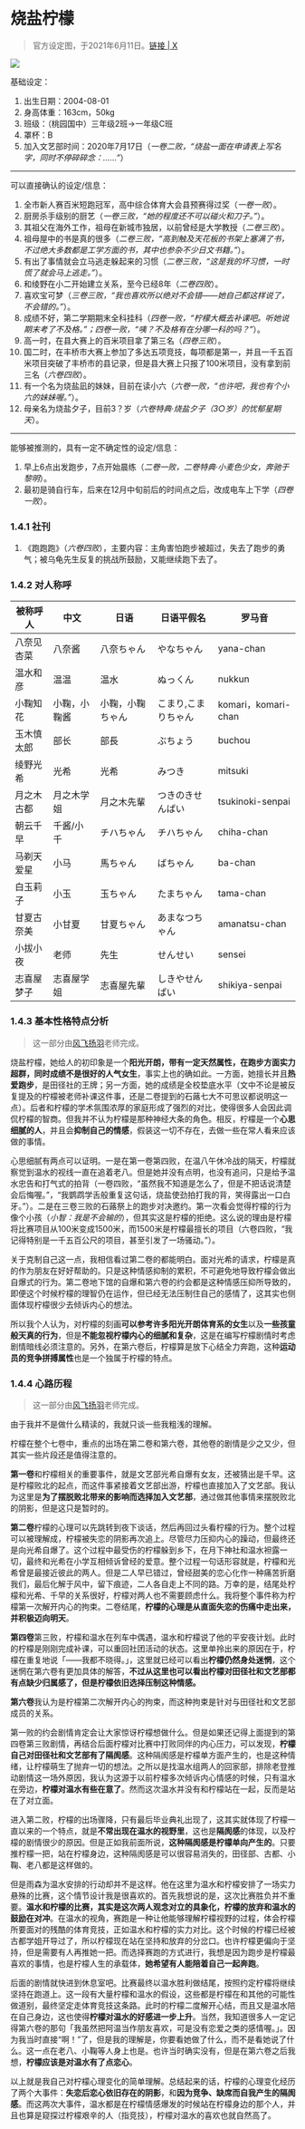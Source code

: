 # 烧盐柠檬

> 官方设定图，于2021年6月11日。[链接 | X](https://x.com/makeine0718/status/1403315086270164999)

![](https://www.misaka19327.cc/static/img/85d4f9889a478a0c41237b73fcf36f2c.clipboard-2024-12-26.png)

基础设定：

1. 出生日期：2004-08-01
2. 身高体重：163cm，50kg
3. 班级：（桃园国中）三年级2班→一年级C班
4. 罩杯：B
5. 加入文艺部时间：2020年7月17日（*一卷二败，“烧盐一面在申请表上写名字，同时不停碎碎念：……”*）

***
可以直接确认的设定/信息：

1. 全市新人赛百米短跑冠军，高中综合体育大会县预赛得过奖（*一卷一败*）。
2. 厨房杀手级别的厨艺（*一卷三败，“她的程度还不可以碰火和刀子。”*）。
3. 其祖父在海外工作，祖母在新城市独居，以前曾经是大学教授（*二卷三败*）。
4. 祖母屋中的书是真的很多（*二卷三败，“高到触及天花板的书架上塞满了书，不过绝大多数都是工学方面的书，其中也参杂不少日文书籍。”*）。
5. 有出了事情就会立马逃走躲起来的习惯（*二卷三败，“这是我的坏习惯，一时慌了就会马上逃走。”*）。
6. 和绫野在小二开始建立关系，至今已经8年（*二卷四败*）。
7. 喜欢宝可梦（*三卷三败，“我也喜欢所以绝对不会错——她自己都这样说了，不会错的。”*）。
8. 成绩不好，第二学期期末全科挂科（*四卷一败，“柠檬大概去补课吧。听她说期末考了不及格。”；四卷一败，“咦？不及格有在分哪一科的吗？”*）。
9. 高一时，在县大赛上的百米项目拿了第三名（*四卷三败*）。
10. 国二时，在丰桥市大赛上参加了多达五项竞技，每项都是第一，并且一千五百米项目突破了丰桥市的县记录，但是县大赛上只报了100米项目，没有拿到前三名（*六卷四败*）。
11. 有一个名为烧盐凪的妹妹，目前在读小六（*六卷一败，“也许吧，我也有个小六的妹妹喔。”*）。
12. 母亲名为烧盐夕子，目前3？岁（*六卷特典·烧盐夕子（3○岁）的忧郁星期天*）。

***
能够被推测的，具有一定不确定性的设定/信息：

1. 早上6点出发跑步，7点开始晨练（*二卷一败，二卷特典·小麦色少女，奔驰于黎明*）。
2. 最初是骑自行车，后来在12月中旬前后的时间点之后，改成电车上下学（*四卷一败*）。

### 1.4.1 社刊

1. 《跑跑跑》（*六卷四败*），主要内容：主角害怕跑步被超过，失去了跑步的勇气；被乌龟先生反复的挑战所鼓励，又能继续跑下去了。

### 1.4.2 对人称呼

| 被称呼人  | 中文     | 日语       | 日语平假名      | 罗马音                |
| ----- | ------ | -------- | ---------- | ------------------ |
| 八奈见杏菜 | 八奈酱    | 八奈ちゃん    | やなちゃん      | yana-chan          |
| 温水和彦  | 温温     | 温水       | ぬっㄑん       | nukkun             |
| 小鞠知花  | 小鞠，小鞠酱 | 小鞠，小鞠ちゃん | こまり,こまりちゃん | komari，komari-chan |
| 玉木慎太郎 | 部长     | 部長       | ぶちょう       | buchou             |
| 绫野光希  | 光希     | 光希       | みつき        | mitsuki            |
| 月之木古都 | 月之木学姐  | 月之木先輩    | つきのきせんぱい   | tsukinoki-senpai   |
| 朝云千早  | 千酱/小千  | チハちゃん    | チハちゃん      | chiha-chan         |
| 马剃天爱星 | 小马     | 馬ちゃん     | ばちゃん       | ba-chan            |
| 白玉莉子  | 小玉     | 玉ちゃん     | たまちゃん      | tama-chan          |
| 甘夏古奈美 | 小甘夏    | 甘夏ちゃん    | あまなつちゃん    | amanatsu-chan      |
| 小拔小夜  | 老师     | 先生       | せんせい       | sensei             |
| 志喜屋梦子 | 志喜屋学姐  | 志喜屋先輩    | しきやせんぱい    | shikiya-senpai     |

### 1.4.3 基本性格特点分析

> 这一部分由[风飞扬羽](https://tieba.baidu.com/home/main?id=tb.1.6a8fcc10.QYxJi_h9u5nlxbHUyKpVUQ?t=1728572637&fr=pb)老师完成。

烧盐柠檬，她给人的初印象是一个**阳光开朗，带有一定天然属性，在跑步方面实力超群，同时成绩不是很好的人气女生**，事实上也的确如此。一方面，她擅长并且**热爱跑步**，是田径社的王牌；另一方面，她的成绩是全校垫底水平（文中不论是被反复提及的柠檬被老师补课这件事，还是二卷提到的石蕗七大不可思议都说明这一点）。后者和柠檬的学术氛围浓厚的家庭形成了强烈的对比，使得很多人会因此调侃柠檬的智商。但我并不认为柠檬是那种神经大条的角色。相反，柠檬是一个**心思细腻的人**，并且会**抑制自己的情感**，假装这一切不存在，去做一些在常人看来应该做的事情。

心思细腻有两点可以证明。一是在第一卷第四败，在温八午休冷战的隔天，柠檬就察觉到温水的视线一直在追着老八。但是她并没有点明，也没有追问，只是给予温水忠告和打气式的拍背（一卷四败，“虽然我不知道是怎么了，但是不把话说清楚会后悔喔。”，“我鹦鹉学舌般重复这句话，烧盐使劲拍打我的背，笑得露出一口白牙。”）。二是在三卷三败的石蕗祭上的跑步对决邀约。第一次看会觉得柠檬的行为像个小孩（*小智：我是不会输的*），但其实这是柠檬的拒绝。这么说的理由是柠檬将比赛项目从100米变成1500米，而1500米是柠檬最擅长的项目（六卷四败，“我记得特别是一千五百公尺的项目，甚至引发了一场骚动。”）。

关于克制自己这一点，我相信看过第二卷的都能明白。面对光希的请求，柠檬是真的作为朋友在好好帮助的。只是这种情感抑制的累积，不可避免地导致柠檬会做出自爆式的行为。第二卷地下馆的自爆和第六卷的约会都是这种情感压抑所导致的，即便这个时候柠檬的理智仍在运作，但已经无法压制住自己的感情了，这其实也侧面体现柠檬很少去倾诉内心的想法。

所以我个人认为，对柠檬的刻画**可以参考许多阳光开朗体育系的女生**以及**一些孩童般天真的行为**，但是**不能忽视柠檬内心的细腻和复杂**，这是在编写柠檬剧情时考虑剧情暗线必须注意的。另外，在第六卷后，柠檬算是放下心结全力奔跑，这种**运动员的竞争拼搏属性**也是一个独属于柠檬的特点。

### 1.4.4 心路历程

> 这一部分由[风飞扬羽](https://tieba.baidu.com/home/main?id=tb.1.6a8fcc10.QYxJi_h9u5nlxbHUyKpVUQ?t=1728572637&fr=pb)老师完成。

由于我并不是做什么精读的，我就只谈一些我粗浅的理解。

柠檬在整个七卷中，重点的出场在第二卷和第六卷，其他卷的剧情是少之又少，但其实一些片段还是值得注意的。

**第一卷**和柠檬相关的重要事件，就是文艺部光希自爆有女友，还被猜出是千早。这是柠檬败北的起点，而这件事紧接着文艺部出游，柠檬也直接加入了文艺部。我认为这里是**为了摆脱败北带来的影响而选择加入文艺部**，通过做其他事情来摆脱败北的阴影，但是这只是暂时的。

**第二卷**柠檬的心理可以先跳转到夜下谈话，然后再回过头看柠檬的行为。整个过程可以被理解成，柠檬被失恋的阴影再次追上。尽管尽力压抑内心的躁动，但最终还是向光希自爆了。这个过程中最受伤的柠檬躲到乡下，在月下神社和温水袒露一切，最终和光希在小学互相倾诉曾经的爱意。整个过程一句话形容就是，柠檬和光希曾是最接近彼此的两人。但是二人早已错过，曾经甜美的恋心化作一种痛苦折磨我们，最后化解于风中，留下痕迹，二人各自走上不同的路。万幸的是，结尾处柠檬和光希、千早的关系很好，柠檬对两人也不需要顾虑什么。我将整个事件称为柠檬第一次解开内心的拘束。二卷结尾，**柠檬的心理是从直面失恋的伤痛中走出来，并积极迈向明天**。

**第四卷**第三败，柠檬和温水在列车中偶遇，温水和柠檬说了他的平安夜计划。此时的柠檬是刚刚完成补课，可以重回社团活动的状态。这里单拎出来的原因在于，柠檬在重复地说「——我都不晓得。」，这里就已经可以看出**柠檬仍然身处迷惘**，这个迷惘在第六卷有更加具体的解答，**不过从这里也可以看出柠檬对田径社和文艺部都有点缺少归属感了，但是柠檬依旧选择压制这种情感。**

**第六卷**我认为是柠檬第二次解开内心的拘束，而这种拘束是针对与田径社和文艺部成员的关系。

第一败的约会剧情肯定会让大家惊讶柠檬想做什么。但是如果还记得上面提到的第四卷第三败剧情，再结合后面柠檬对比赛中打败同伴的内心压力，可以发现，**柠檬自己对田径社和文艺部有了隔阂感**。这种隔阂感是柠檬单方面产生的，也是这种情绪，让柠檬萌生了抛弃一切的想法。之所以是找温水组两人的回家部，排除老登推动剧情这一场外原因，我认为这源于以前柠檬多次倾诉内心情感的时候，只有温水在旁边，**柠檬对温水有些在意了**。然而这次温水并没有和柠檬站在一起，反而是站在了对立面。

进入第二败，柠檬的出场骤降，只有最后毕业典礼出现了，这其实就体现了柠檬一直以来的一个特点，就是**不常出现在温水的视野里**，这也是**隔阂感**的体现，以及柠檬的剧情很少的原因。但是正如我前面所说，**这种隔阂感是柠檬单向产生的**。只要推柠檬一把，站在柠檬身边，这种隔阂感是可以很容易消失的，田径部、古都、小鞠、老八都是这样做的。

但是雨森为温水安排的行动却并不是这样。他在这里为温水和柠檬安排了一场实力悬殊的比赛，这个情节设计我是很喜欢的。首先我想说的是，这次比赛胜负并不重要。**温水和柠檬的比赛，其实是这次两人观念对立的具象化，柠檬的放弃和温水的鼓励在对冲**。在温水的视角，赛跑是一种让他能够理解柠檬视野的过程，体会柠檬所要面对的残酷的体育竞技，正如温水和柠檬的实力对比。这个时候的柠檬已经被古都学姐开导过了，所以柠檬现在站在坚持和放弃的分岔口。也许柠檬更偏向于坚持，但是需要有人再推她一把。而选择赛跑的方式进行，我想是因为跑步是柠檬最喜欢的事情，也是柠檬人生的承载体，**她希望有人能陪着自己一起奔跑**。

后面的剧情就快进到休息室吧。比赛最终以温水胜利做结尾，按照约定柠檬将继续坚持在跑道上。这一段有大量柠檬和温水的假设，这些都是柠檬在和其他的可能性做道别，最终坚定走体育竞技这条路。此时的柠檬二度解开心结，而且又是温水陪在自己身边，这也使得**柠檬对温水的好感进一步上升**。当然，我知道很多人一定记得第六卷的那句「我虽然把阿温当作朋友喜欢，可是没有恋爱之类的感情喔。」。因为我当时直接“啊！”了，但是我的理解是，你要看她做了什么，而不是看她说了什么。这一点在老八、小鞠等人身上也是。也许当时确实没有，但是在第六卷之后我想，**柠檬应该是对温水有了点恋心**。

以上就是我自己对柠檬心理变化的简单理解。总结起来的话，柠檬的心理变化经历了两个大事件：**失恋后恋心依旧存在的阴影**，和**因为竞争、缺席而自我产生的隔阂感**。而这两次大事件，温水都是在柠檬情感爆发的时候站在柠檬身边的那个人，并且也算是窥探过柠檬艰辛的人（指竞技），柠檬对温水的喜欢也就自然高了。